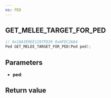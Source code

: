 ```yaml
---
ns: PED
---
```

## GET_MELEE_TARGET_FOR_PED

```c
// 0x18A3E9EE1297FD39 0xAFEC26A4
Ped GET_MELEE_TARGET_FOR_PED(Ped ped);
```


## Parameters
* **ped**: 

## Return value
